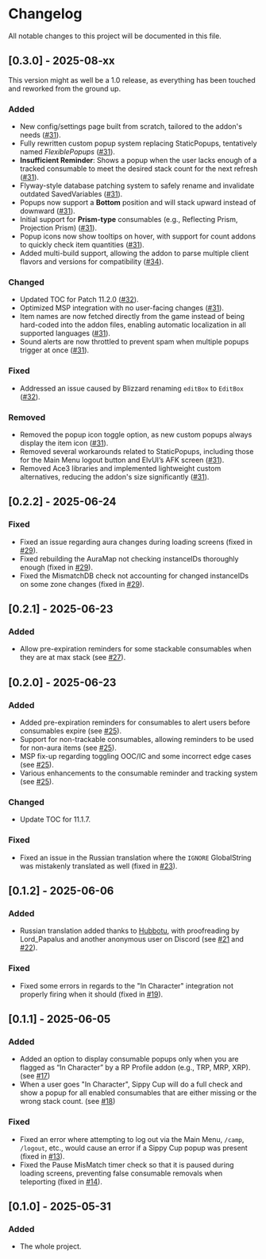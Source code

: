 # Changelog

All notable changes to this project will be documented in this file.

## [0.3.0] - 2025-08-xx
This version might as well be a 1.0 release, as everything has been touched and reworked from the ground up.

### Added
- New config/settings page built from scratch, tailored to the addon's needs ([#31](https://github.com/Raenore/Sippy-Cup/pull/31)).
- Fully rewritten custom popup system replacing StaticPopups, tentatively named *FlexiblePopups* ([#31](https://github.com/Raenore/Sippy-Cup/pull/31)).
- **Insufficient Reminder**: Shows a popup when the user lacks enough of a tracked consumable to meet the desired stack count for the next refresh ([#31](https://github.com/Raenore/Sippy-Cup/pull/31)).
- Flyway-style database patching system to safely rename and invalidate outdated SavedVariables ([#31](https://github.com/Raenore/Sippy-Cup/pull/31)).
- Popups now support a **Bottom** position and will stack upward instead of downward ([#31](https://github.com/Raenore/Sippy-Cup/pull/31)).
- Initial support for **Prism-type** consumables (e.g., Reflecting Prism, Projection Prism) ([#31](https://github.com/Raenore/Sippy-Cup/pull/31)).
- Popup icons now show tooltips on hover, with support for count addons to quickly check item quantities ([#31](https://github.com/Raenore/Sippy-Cup/pull/31)).
- Added multi-build support, allowing the addon to parse multiple client flavors and versions for compatibility ([#34](https://github.com/Raenore/Sippy-Cup/pull/34)).

### Changed
- Updated TOC for Patch 11.2.0 ([#32](https://github.com/Raenore/Sippy-Cup/pull/32)).
- Optimized MSP integration with no user-facing changes ([#31](https://github.com/Raenore/Sippy-Cup/pull/31)).
- Item names are now fetched directly from the game instead of being hard-coded into the addon files, enabling automatic localization in all supported languages ([#31](https://github.com/Raenore/Sippy-Cup/pull/31)).
- Sound alerts are now throttled to prevent spam when multiple popups trigger at once ([#31](https://github.com/Raenore/Sippy-Cup/pull/31)).

### Fixed
- Addressed an issue caused by Blizzard renaming `editBox` to `EditBox` ([#32](https://github.com/Raenore/Sippy-Cup/pull/32)).

### Removed
- Removed the popup icon toggle option, as new custom popups always display the item icon ([#31](https://github.com/Raenore/Sippy-Cup/pull/31)).
- Removed several workarounds related to StaticPopups, including those for the Main Menu logout button and ElvUI’s AFK screen ([#31](https://github.com/Raenore/Sippy-Cup/pull/31)).
- Removed Ace3 libraries and implemented lightweight custom alternatives, reducing the addon's size significantly ([#31](https://github.com/Raenore/Sippy-Cup/pull/31)).

## [0.2.2] - 2025-06-24

### Fixed
- Fixed an issue regarding aura changes during loading screens (fixed in [#29](https://github.com/Raenore/Sippy-Cup/pull/29)).
- Fixed rebuilding the AuraMap not checking instanceIDs thoroughly enough (fixed in [#29](https://github.com/Raenore/Sippy-Cup/pull/29)).
- Fixed the MismatchDB check not accounting for changed instanceIDs on some zone changes (fixed in [#29](https://github.com/Raenore/Sippy-Cup/pull/29)).

## [0.2.1] - 2025-06-23

### Added
- Allow pre-expiration reminders for some stackable consumables when they are at max stack (see [#27](https://github.com/Raenore/Sippy-Cup/pull/27)).

## [0.2.0] - 2025-06-23

### Added
- Added pre-expiration reminders for consumables to alert users before consumables expire (see [#25](https://github.com/Raenore/Sippy-Cup/pull/25)).
- Support for non-trackable consumables, allowing reminders to be used for non-aura items (see [#25](https://github.com/Raenore/Sippy-Cup/pull/25)).
- MSP fix-up regarding toggling OOC/IC and some incorrect edge cases (see [#25](https://github.com/Raenore/Sippy-Cup/pull/25)).
- Various enhancements to the consumable reminder and tracking system (see [#25](https://github.com/Raenore/Sippy-Cup/pull/25)).

### Changed
- Update TOC for 11.1.7.

### Fixed
- Fixed an issue in the Russian translation where the `IGNORE` GlobalString was mistakenly translated as well (fixed in [#23](https://github.com/Raenore/Sippy-Cup/pull/23)).

## [0.1.2] - 2025-06-06

### Added
- Russian translation added thanks to [Hubbotu](https://github.com/Hubbotu), with proofreading by Lord_Papalus and another anonymous user on Discord (see [#21](https://github.com/Raenore/Sippy-Cup/pull/21) and [#22](https://github.com/Raenore/Sippy-Cup/pull/22)).

### Fixed
- Fixed some errors in regards to the "In Character" integration not properly firing when it should (fixed in [#19](https://github.com/Raenore/Sippy-Cup/pull/19)).

## [0.1.1] - 2025-06-05

### Added
- Added an option to display consumable popups only when you are flagged as “In Character” by a RP Profile addon (e.g., TRP, MRP, XRP). (see [#17](https://github.com/Raenore/Sippy-Cup/pull/17))
- When a user goes "In Character", Sippy Cup will do a full check and show a popup for all enabled consumables that are either missing or the wrong stack count. (see [#18](https://github.com/Raenore/Sippy-Cup/pull/18))

### Fixed
- Fixed an error where attempting to log out via the Main Menu, `/camp`, `/logout`, etc., would cause an error if a Sippy Cup popup was present (fixed in [#13](https://github.com/Raenore/Sippy-Cup/pull/13)).
- Fixed the Pause MisMatch timer check so that it is paused during loading screens, preventing false consumable removals when teleporting (fixed in [#14](https://github.com/Raenore/Sippy-Cup/pull/14)).

## [0.1.0] - 2025-05-31

### Added
- The whole project.
